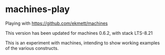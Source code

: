 machines-play
=============

Playing with https://github.com/ekmett/machines

This version has been updated for machines 0.6.2, with stack LTS-8.21

This is an experiment with machines, intending to show working
examples of the various constructs.



